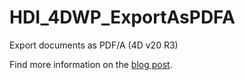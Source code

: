 # HDI_4DWP_ExportAsPDFA

Export documents as PDF/A (4D v20 R3)

Find more information on the [blog post](https://blog.4d.com/4d-write-pro-pdf-a-format-is-now-available-for-export/).
